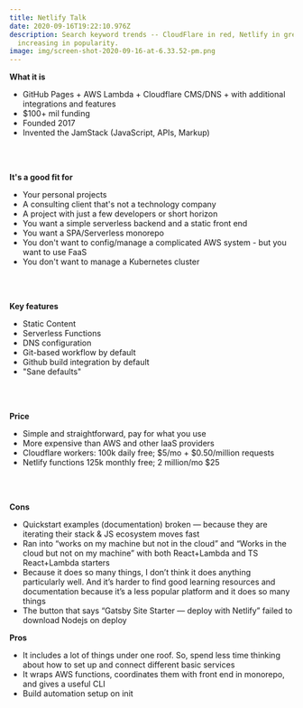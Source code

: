```yaml
---
title: Netlify Talk
date: 2020-09-16T19:22:10.976Z
description: Search keyword trends -- CloudFlare in red, Netlify in green. Both
  increasing in popularity.
image: img/screen-shot-2020-09-16-at-6.33.52-pm.png
---
```

**What it is**

* GitHub Pages + AWS Lambda + Cloudflare CMS/DNS + with additional integrations and features
* $100+ mil funding
* Founded 2017
* Invented the JamStack (JavaScript, APIs, Markup)

<br><br> 

**It's a good fit for**

* Your personal projects
* A consulting client that's not a technology company
* A project with just a few developers or short horizon
* You want a simple serverless backend and a static front end
* You want a SPA/Serverless monorepo
* You don't want to config/manage a complicated AWS system - but you want to use FaaS
* You don't want to manage a Kubernetes cluster

<br><br>

**Key features**

* Static Content
* Serverless Functions
* DNS configuration
* Git-based workflow by default
* Github build integration by default
* "Sane defaults"

<br><br>

**Price**

* Simple and straightforward, pay for what you use
* More expensive than AWS and other IaaS providers
* Cloudflare workers: 100k daily free; $5/mo + $0.50/million requests
* Netlify functions 125k monthly free; 2 million/mo $25

<br><br>

 **Cons**

* Quickstart examples (documentation) broken — because they are iterating their stack & JS ecosystem moves fast
* Ran into “works on my machine but not in the cloud” and “Works in the cloud but not on my machine” with both React+Lambda and TS React+Lambda starters
* Because it does so many things, I don’t think it does anything particularly well. And it’s harder to find good learning resources and documentation because it’s a less popular platform and it does so many things
* The button that says “Gatsby Site Starter — deploy with Netlify” failed to download Nodejs on deploy

**Pros**

* It includes a lot of things under one roof. So, spend less time thinking about how to set up and connect different basic services
* It wraps AWS functions, coordinates them with front end in monorepo, and gives a useful CLI
* Build automation setup on init
